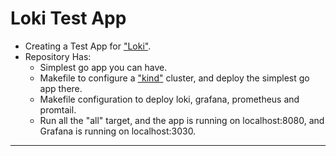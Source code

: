 # Loki Test App

- Creating a Test App for ["Loki"](https://github.com/grafana/loki).
- Repository Has:
    - Simplest go app you can have.
    - Makefile to configure a ["kind"](https://kind.sigs.k8s.io/) cluster, and deploy the simplest go app there.
    - Makefile configuration to deploy loki, grafana, prometheus and promtail.
    - Run all the "all" target, and the app is running on localhost:8080, and Grafana is running on localhost:3030.

---